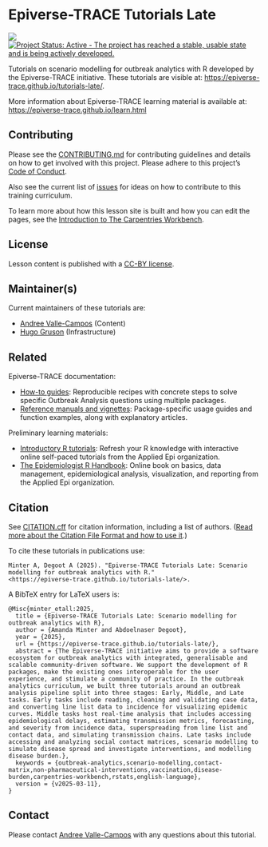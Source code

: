 
<!-- README.md is generated from README.Rmd. Please edit that file -->

# Epiverse-TRACE Tutorials Late

<!-- badges: start -->

[![](https://img.shields.io/badge/lifecycle-stable-brightgreen.svg)](https://lifecycle.r-lib.org/articles/stages.html#stable)
[![Project Status: Active - The project has reached a stable, usable
state and is being actively
developed.](https://www.repostatus.org/badges/latest/active.svg)](https://www.repostatus.org/#active)
<!-- badges: end -->

Tutorials on scenario modelling for outbreak analytics with R developed
by the Epiverse-TRACE initiative. These tutorials are visible at:
<https://epiverse-trace.github.io/tutorials-late/>.

More information about Epiverse-TRACE learning material is available at:
<https://epiverse-trace.github.io/learn.html>

## Contributing

Please see the [CONTRIBUTING.md](CONTRIBUTING.md) for contributing
guidelines and details on how to get involved with this project. Please
adhere to this project’s [Code of Conduct](CODE_OF_CONDUCT.md).

Also see the current list of
[issues](https://github.com/epiverse-trace/tutorials-late/issues) for
ideas on how to contribute to this training curriculum.

To learn more about how this lesson site is built and how you can edit
the pages, see the [Introduction to The Carpentries
Workbench](https://carpentries.github.io/sandpaper-docs/).

<!-- ## Support -->
<!-- Please see our [Getting help guide](/.github/SUPPORT.md) for support. -->

## License

Lesson content is published with a [CC-BY license](LICENSE.md).

## Maintainer(s)

Current maintainers of these tutorials are:

- [Andree Valle-Campos](https://github.com/avallecam/) (Content)
- [Hugo Gruson](https://github.com/Bisaloo/) (Infrastructure)

<!--
Former maintainers:
&#10;- [Andree Valle-Campos](https://github.com/avallecam/) 
&#10;-->
<!--## Acknowledgements-->

## Related

Epiverse-TRACE documentation:

- [How-to guides](https://epiverse-trace.github.io/howto/): Reproducible
  recipes with concrete steps to solve specific Outbreak Analysis
  questions using multiple packages.
- [Reference manuals and
  vignettes](https://epiverse-trace.github.io/getting-started.html#epiverse-trace-packages):
  Package-specific usage guides and function examples, along with
  explanatory articles.

Preliminary learning materials:

- [Introductory R
  tutorials](https://appliedepi.org/resources/tutorials.html): Refresh
  your R knowledge with interactive online self-paced tutorials from the
  Applied Epi organization.
- [The Epidemiologist R
  Handbook](https://www.epirhandbook.com/en/index.html): Online book on
  basics, data management, epidemiological analysis, visualization, and
  reporting from the Applied Epi organization.

## Citation

See [CITATION.cff](CITATION.cff) for citation information, including a
list of authors. ([Read more about the Citation File Format and how to
use it](https://citation-file-format.github.io/).)

To cite these tutorials in publications use:

    Minter A, Degoot A (2025). "Epiverse-TRACE Tutorials Late: Scenario
    modelling for outbreak analytics with R."
    <https://epiverse-trace.github.io/tutorials-late/>.

A BibTeX entry for LaTeX users is:

    @Misc{minter_etall:2025,
      title = {Epiverse-TRACE Tutorials Late: Scenario modelling for outbreak analytics with R},
      author = {Amanda Minter and Abdoelnaser Degoot},
      year = {2025},
      url = {https://epiverse-trace.github.io/tutorials-late/},
      abstract = {The Epiverse-TRACE initiative aims to provide a software ecosystem for outbreak analytics with integrated, generalisable and scalable community-driven software. We support the development of R packages, make the existing ones interoperable for the user experience, and stimulate a community of practice. In the outbreak analytics curriculum, we built three tutorials around an outbreak analysis pipeline split into three stages: Early, Middle, and Late tasks. Early tasks include reading, cleaning and validating case data, and converting line list data to incidence for visualizing epidemic curves. Middle tasks host real-time analysis that includes accessing epidemiological delays, estimating transmission metrics, forecasting, and severity from incidence data, superspreading from line list and contact data, and simulating transmission chains. Late tasks include accessing and analyzing social contact matrices, scenario modelling to simulate disease spread and investigate interventions, and modelling disease burden.},
      keywords = {outbreak-analytics,scenario-modelling,contact-matrix,non-pharmaceutical-interventions,vaccination,disease-burden,carpentries-workbench,rstats,english-language},
      version = {v2025-03-11},
    }

## Contact

Please contact [Andree
Valle-Campos](mailto:andree.valle-campos@lshtm.ac.uk) with any questions
about this tutorial.
